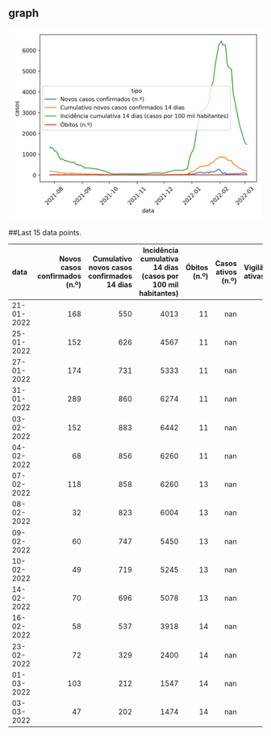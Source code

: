 ## graph

![](time-series.png)

##Last 15 data points.

| data       |   Novos casos confirmados (n.º) |   Cumulativo novos casos confirmados 14 dias |   Incidência cumulativa 14 dias (casos por 100 mil habitantes) |   Óbitos (n.º) |   Casos ativos (n.º) |   Vigilâncias ativas (n.º) |
|:-----------|--------------------------------:|---------------------------------------------:|---------------------------------------------------------------:|---------------:|---------------------:|---------------------------:|
| 21-01-2022 |                             168 |                                          550 |                                                           4013 |             11 |                  nan |                        nan |
| 25-01-2022 |                             152 |                                          626 |                                                           4567 |             11 |                  nan |                        nan |
| 27-01-2022 |                             174 |                                          731 |                                                           5333 |             11 |                  nan |                        nan |
| 31-01-2022 |                             289 |                                          860 |                                                           6274 |             11 |                  nan |                        nan |
| 03-02-2022 |                             152 |                                          883 |                                                           6442 |             11 |                  nan |                        nan |
| 04-02-2022 |                              68 |                                          856 |                                                           6260 |             11 |                  nan |                        nan |
| 07-02-2022 |                             118 |                                          858 |                                                           6260 |             13 |                  nan |                        nan |
| 08-02-2022 |                              32 |                                          823 |                                                           6004 |             13 |                  nan |                        nan |
| 09-02-2022 |                              60 |                                          747 |                                                           5450 |             13 |                  nan |                        nan |
| 10-02-2022 |                              49 |                                          719 |                                                           5245 |             13 |                  nan |                        nan |
| 14-02-2022 |                              70 |                                          696 |                                                           5078 |             13 |                  nan |                        nan |
| 16-02-2022 |                              58 |                                          537 |                                                           3918 |             14 |                  nan |                        nan |
| 23-02-2022 |                              72 |                                          329 |                                                           2400 |             14 |                  nan |                        nan |
| 01-03-2022 |                             103 |                                          212 |                                                           1547 |             14 |                  nan |                        nan |
| 03-03-2022 |                              47 |                                          202 |                                                           1474 |             14 |                  nan |                        nan |